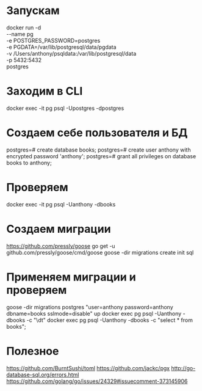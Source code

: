 # Запускам
docker run -d \
    --name pg \
    -e POSTGRES_PASSWORD=postgres \
    -e PGDATA=/var/lib/postgresql/data/pgdata \
    -v /Users/anthony/psqldata:/var/lib/postgresql/data \
    -p 5432:5432 \
    postgres

# Заходим в CLI
docker exec -it pg psql -Upostgres -dpostgres

# Создаем себе пользователя и БД
postgres=# create database books;
postgres=# create user anthony with encrypted password 'anthony';
postgres=# grant all privileges on database books to anthony;

# Проверяем
docker exec -it pg psql -Uanthony -dbooks

# Создаем миграции
https://github.com/pressly/goose
go get -u github.com/pressly/goose/cmd/goose
goose -dir migrations create init sql

# Применяем миграции и проверяем
goose -dir migrations postgres "user=anthony password=anthony dbname=books sslmode=disable" up
docker exec pg psql -Uanthony -dbooks -c "\dt"
docker exec pg psql -Uanthony -dbooks -c "select * from books";

# Полезное
https://github.com/BurntSushi/toml
https://github.com/jackc/pgx
http://go-database-sql.org/errors.html
https://github.com/golang/go/issues/24329#issuecomment-373145906

